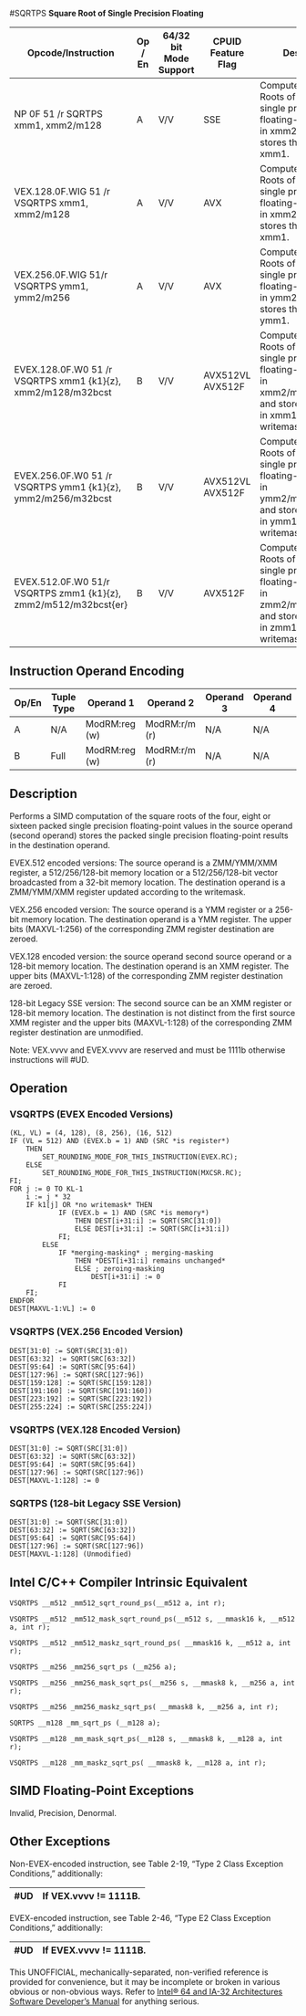 #SQRTPS
**Square Root of Single Precision Floating**

| Opcode/Instruction                                              | Op / En | 64/32 bit Mode Support | CPUID Feature Flag | Description                                                                                                                                            |
| --------------------------------------------------------------- | ------- | ---------------------- | ------------------ | ------------------------------------------------------------------------------------------------------------------------------------------------------ |
| NP 0F 51 /r SQRTPS xmm1, xmm2/m128                              | A       | V/V                    | SSE                | Computes Square Roots of the packed single precision floating-point values in xmm2/m128 and stores the result in xmm1.                                 |
| VEX.128.0F.WIG 51 /r VSQRTPS xmm1, xmm2/m128                    | A       | V/V                    | AVX                | Computes Square Roots of the packed single precision floating-point values in xmm2/m128 and stores the result in xmm1.                                 |
| VEX.256.0F.WIG 51/r VSQRTPS ymm1, ymm2/m256                     | A       | V/V                    | AVX                | Computes Square Roots of the packed single precision floating-point values in ymm2/m256 and stores the result in ymm1.                                 |
| EVEX.128.0F.W0 51 /r VSQRTPS xmm1 {k1}{z}, xmm2/m128/m32bcst    | B       | V/V                    | AVX512VL AVX512F   | Computes Square Roots of the packed single precision floating-point values in xmm2/m128/m32bcst and stores the result in xmm1 subject to writemask k1. |
| EVEX.256.0F.W0 51 /r VSQRTPS ymm1 {k1}{z}, ymm2/m256/m32bcst    | B       | V/V                    | AVX512VL AVX512F   | Computes Square Roots of the packed single precision floating-point values in ymm2/m256/m32bcst and stores the result in ymm1 subject to writemask k1. |
| EVEX.512.0F.W0 51/r VSQRTPS zmm1 {k1}{z}, zmm2/m512/m32bcst{er} | B       | V/V                    | AVX512F            | Computes Square Roots of the packed single precision floating-point values in zmm2/m512/m32bcst and stores the result in zmm1 subject to writemask k1. |

## Instruction Operand Encoding

| Op/En | Tuple Type | Operand 1     | Operand 2     | Operand 3 | Operand 4 |
| ----- | ---------- | ------------- | ------------- | --------- | --------- |
| A     | N/A        | ModRM:reg (w) | ModRM:r/m (r) | N/A       | N/A       |
| B     | Full       | ModRM:reg (w) | ModRM:r/m (r) | N/A       | N/A       |

## Description

Performs a SIMD computation of the square roots of the four, eight or sixteen packed single precision floating-point values in the source operand (second operand) stores the packed single precision floating-point results in the destination operand.

EVEX.512 encoded versions: The source operand is a ZMM/YMM/XMM register, a 512/256/128-bit memory location or a 512/256/128-bit vector broadcasted from a 32-bit memory location. The destination operand is a ZMM/YMM/XMM register updated according to the writemask.

VEX.256 encoded version: The source operand is a YMM register or a 256-bit memory location. The destination operand is a YMM register. The upper bits (MAXVL-1:256) of the corresponding ZMM register destination are zeroed.

VEX.128 encoded version: the source operand second source operand or a 128-bit memory location. The destination operand is an XMM register. The upper bits (MAXVL-1:128) of the corresponding ZMM register destination are zeroed.

128-bit Legacy SSE version: The second source can be an XMM register or 128-bit memory location. The destination is not distinct from the first source XMM register and the upper bits (MAXVL-1:128) of the corresponding ZMM register destination are unmodified.

Note: VEX.vvvv and EVEX.vvvv are reserved and must be 1111b otherwise instructions will #​​​UD.

## Operation

### VSQRTPS (EVEX Encoded Versions)

```
(KL, VL) = (4, 128), (8, 256), (16, 512)
IF (VL = 512) AND (EVEX.b = 1) AND (SRC *is register*)
    THEN
        SET_ROUNDING_MODE_FOR_THIS_INSTRUCTION(EVEX.RC);
    ELSE
        SET_ROUNDING_MODE_FOR_THIS_INSTRUCTION(MXCSR.RC);
FI;
FOR j := 0 TO KL-1
    i := j * 32
    IF k1[j] OR *no writemask* THEN
            IF (EVEX.b = 1) AND (SRC *is memory*)
                THEN DEST[i+31:i] := SQRT(SRC[31:0])
                ELSE DEST[i+31:i] := SQRT(SRC[i+31:i])
            FI;
        ELSE
            IF *merging-masking* ; merging-masking
                THEN *DEST[i+31:i] remains unchanged*
                ELSE ; zeroing-masking
                    DEST[i+31:i] := 0
            FI
    FI;
ENDFOR
DEST[MAXVL-1:VL] := 0

```

### VSQRTPS (VEX.256 Encoded Version)

```
DEST[31:0] := SQRT(SRC[31:0])
DEST[63:32] := SQRT(SRC[63:32])
DEST[95:64] := SQRT(SRC[95:64])
DEST[127:96] := SQRT(SRC[127:96])
DEST[159:128] := SQRT(SRC[159:128])
DEST[191:160] := SQRT(SRC[191:160])
DEST[223:192] := SQRT(SRC[223:192])
DEST[255:224] := SQRT(SRC[255:224])

```

### VSQRTPS (VEX.128 Encoded Version)

```
DEST[31:0] := SQRT(SRC[31:0])
DEST[63:32] := SQRT(SRC[63:32])
DEST[95:64] := SQRT(SRC[95:64])
DEST[127:96] := SQRT(SRC[127:96])
DEST[MAXVL-1:128] := 0

```

### SQRTPS (128-bit Legacy SSE Version)

```
DEST[31:0] := SQRT(SRC[31:0])
DEST[63:32] := SQRT(SRC[63:32])
DEST[95:64] := SQRT(SRC[95:64])
DEST[127:96] := SQRT(SRC[127:96])
DEST[MAXVL-1:128] (Unmodified)

```

## Intel C/C++ Compiler Intrinsic Equivalent

```
VSQRTPS __m512 _mm512_sqrt_round_ps(__m512 a, int r);

```

```
VSQRTPS __m512 _mm512_mask_sqrt_round_ps(__m512 s, __mmask16 k, __m512 a, int r);

```

```
VSQRTPS __m512 _mm512_maskz_sqrt_round_ps( __mmask16 k, __m512 a, int r);

```

```
VSQRTPS __m256 _mm256_sqrt_ps (__m256 a);

```

```
VSQRTPS __m256 _mm256_mask_sqrt_ps(__m256 s, __mmask8 k, __m256 a, int r);

```

```
VSQRTPS __m256 _mm256_maskz_sqrt_ps( __mmask8 k, __m256 a, int r);

```

```
SQRTPS __m128 _mm_sqrt_ps (__m128 a);

```

```
VSQRTPS __m128 _mm_mask_sqrt_ps(__m128 s, __mmask8 k, __m128 a, int r);

```

```
VSQRTPS __m128 _mm_maskz_sqrt_ps( __mmask8 k, __m128 a, int r);

```

## SIMD Floating-Point Exceptions

Invalid, Precision, Denormal.

## Other Exceptions

Non-EVEX-encoded instruction, see Table 2-19, “Type 2 Class Exception Conditions,” additionally:

| #​​​UD | If VEX.vvvv != 1111B. |
| ------ | --------------------- |

EVEX-encoded instruction, see Table 2-46, “Type E2 Class Exception Conditions,” additionally:

| #​​​UD | If EVEX.vvvv != 1111B. |
| ------ | ---------------------- |

This UNOFFICIAL, mechanically-separated, non-verified reference is provided for convenience, but it may be
incomplete or broken in various obvious or non-obvious
ways. Refer to [Intel® 64 and IA-32 Architectures Software Developer’s Manual](https://software.intel.com/en-us/download/intel-64-and-ia-32-architectures-sdm-combined-volumes-1-2a-2b-2c-2d-3a-3b-3c-3d-and-4) for anything serious.
